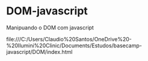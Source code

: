 # DOM-javascript
 Manipuando o DOM com javascript

file:///C:/Users/Claudio%20Santos/OneDrive%20-%20Ilumini%20Clinic/Documents/Estudos/basecamp-javascript/DOM/index.html
